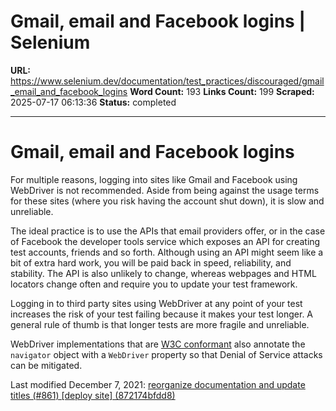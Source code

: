 # Gmail, email and Facebook logins | Selenium

**URL:** https://www.selenium.dev/documentation/test_practices/discouraged/gmail_email_and_facebook_logins
**Word Count:** 193
**Links Count:** 199
**Scraped:** 2025-07-17 06:13:36
**Status:** completed

---

# Gmail, email and Facebook logins

For multiple reasons, logging into sites like Gmail and Facebook using WebDriver is not recommended. Aside from being against the usage terms for these sites \(where you risk having the account shut down\), it is slow and unreliable.

The ideal practice is to use the APIs that email providers offer, or in the case of Facebook the developer tools service which exposes an API for creating test accounts, friends and so forth. Although using an API might seem like a bit of extra hard work, you will be paid back in speed, reliability, and stability. The API is also unlikely to change, whereas webpages and HTML locators change often and require you to update your test framework.

Logging in to third party sites using WebDriver at any point of your test increases the risk of your test failing because it makes your test longer. A general rule of thumb is that longer tests are more fragile and unreliable.

WebDriver implementations that are [W3C conformant](https://w3c.github.io/webdriver/webdriver-spec.html) also annotate the `navigator` object with a `WebDriver` property so that Denial of Service attacks can be mitigated.

Last modified December 7, 2021: [reorganize documentation and update titles \(\#861\) \[deploy site\] \(872174bfdd8\)](https://github.com/SeleniumHQ/seleniumhq.github.io/commit/872174bfdd83abf0446f796914acf3e875eeddc6)